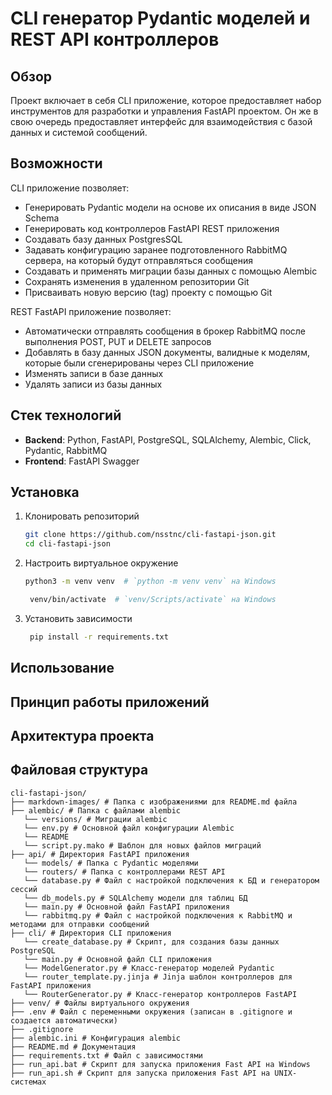 # CLI генератор Pydantic моделей и REST API контроллеров

## Обзор
Проект включает в себя CLI приложение, которое предоставляет набор инструментов для разработки и управления FastAPI проектом. Он же в свою очередь предоставляет интерфейс для взаимодействия с базой данных и системой сообщений.



## Возможности

CLI приложение позволяет:
- Генерировать Pydantic модели на основе их описания в виде JSON Schema
- Генерировать код контроллеров FastAPI REST приложения
- Создавать базу данных PostgresSQL
- Задавать конфигурацию заранее подготовленного RabbitMQ сервера, на который будут отправляться сообщения
- Создавать и применять миграции базы данных с помощью Alembic
- Сохранять изменения в удаленном репозитории Git
- Присваивать новую версию (tag) проекту с помощью Git


REST FastAPI приложение позволяет:
- Автоматически отправлять сообщения в брокер RabbitMQ после выполнения POST, PUT и DELETE запросов
- Добавлять в базу данных JSON документы, валидные к моделям, которые были сгенерированы через CLI приложение
- Изменять записи в базе данных
- Удалять записи из базы данных

## Стек технологий

- **Backend**: Python, FastAPI, PostgreSQL, SQLAlchemy, Alembic, Click, Pydantic, RabbitMQ
- **Frontend**: FastAPI Swagger

## Установка

1. Клонировать репозиторий

    ```bash
    git clone https://github.com/nsstnc/cli-fastapi-json.git
    cd cli-fastapi-json
    ```

2. Настроить виртуальное окружение

    ```bash
    python3 -m venv venv  # `python -m venv venv` на Windows
    ```
   ```bash
    venv/bin/activate  # `venv/Scripts/activate` на Windows
    ```
3. Установить зависимости

   ```bash
    pip install -r requirements.txt
    ```

## Использование





## Принцип работы приложений


## Архитектура проекта


## Файловая структура
```
cli-fastapi-json/  
├── markdown-images/ # Папка с изображениями для README.md файла  
├── alembic/ # Папка с файлами alembic  
   └── versions/ # Миграции alembic
   └── env.py # Основной файл конфигурации Alembic
   └── README
   └── script.py.mako # Шаблон для новых файлов миграций
├── api/ # Директория FastAPI приложения
   └── models/ # Папка с Pydantic моделями
   └── routers/ # Папка с контроллерами REST API
   └── database.py # Файл с настройкой подключения к БД и генератором сессий
   └── db_models.py # SQLAlchemy модели для таблиц БД
   └── main.py # Основной файл FastAPI приложения
   └── rabbitmq.py # Файл с настройкой подключения к RabbitMQ и методами для отправки сообщений
├── cli/ # Директория CLI приложения
   └── create_database.py # Скрипт, для создания базы данных PostgreSQL
   └── main.py # Основной файл CLI приложения
   └── ModelGenerator.py # Класс-генератор моделей Pydantic
   └── router_template.py.jinja # Jinja шаблон контроллеров для FastAPI приложения
   └── RouterGenerator.py # Класс-генератор контроллеров FastAPI
├── venv/ # Файлы виртуального окружения
├── .env # Файл с переменными окружения (записан в .gitignore и создается автоматически)  
├── .gitignore
├── alembic.ini # Конфигурация alembic
├── README.md # Документация
├── requirements.txt # Файл с зависимостями
├── run_api.bat # Скрипт для запуска приложения Fast API на Windows
├── run_api.sh # Скрипт для запуска приложения Fast API на UNIX-системах
```
